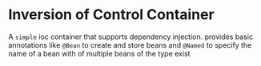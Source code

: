 # Inversion of Control Container
A `simple` ioc container that supports dependency injection. provides basic annotations like `@Bean` to create and store beans and `@Named` to specify the name of a bean with of multiple beans of the type exist
